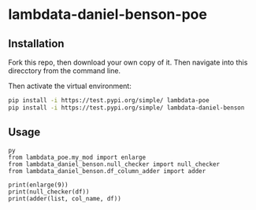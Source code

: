 # lambdata-daniel-benson-poe

## Installation

Fork this repo, then download your own copy of it. Then navigate into this direcctory from the command line.

Then activate the virtual environment:

```sh
pip install -i https://test.pypi.org/simple/ lambdata-poe
pip install -i https://test.pypi.org/simple/ lambdata-daniel-benson
```

## Usage
```
py
from lambdata_poe.my_mod import enlarge
from lambdata_daniel_benson.null_checker import null_checker
from lambdata_daniel_benson.df_column_adder import adder

print(enlarge(9))
print(null_checker(df))
print(adder(list, col_name, df))
```